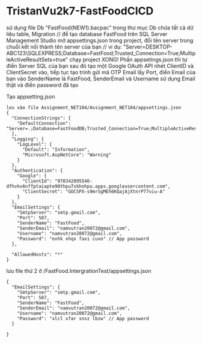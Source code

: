 # TristanVu2k7-FastFoodCICD
sử dụng file Db "FastFood(NEW1).bacpac" trong thư mục Db chứa tất cả dữ liệu table, Migration
// để tạo database FastFood trên SQL Server Management Studio
mở appsettings.json trong project, đổi tên server trong chuỗi kết nối thành tên server của bạn
// ví dụ: "Server=DESKTOP-ABC123\SQLEXPRESS;Database=FastFood;Trusted_Connection=True;MultipleActiveResultSets=true"
chạy project
XONG!
Phần appsetings.json thì tự điền Server SQL của bạn sau đó tạo một Google OAuth API nhét ClientID và ClientSecret vào,
tiếp tục tạo trình gửi mã OTP Email lấy Port, điền Email của bạn vào SenderName là FastFood, SenderEmail và Username sử dụng Email thật và điền password đã tạo

Tạo appsetting.json 
```
lưu vào file Assignment_NET104/Assignment_NET104/appsettings.json
{
  "ConnectionStrings": {
    "DefaultConnection": "Server=.;Database=FastFoodDB;Trusted_Connection=True;MultipleActiveResultSets=true;TrustServerCertificate=True;"
  },
  "Logging": {
    "LogLevel": {
      "Default": "Information",
      "Microsoft.AspNetCore": "Warning"
    }
  },
  "Authentication": {
    "Google": {
      "ClientId": "978342895546-dfhvkv6nffptaiapte90thpu7skhohpu.apps.googleusercontent.com",
      "ClientSecret": "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"
    }
  },
  "EmailSettings": {
    "SmtpServer": "smtp.gmail.com",
    "Port": 587,
    "SenderName": "FastFood",
    "SenderEmail": "namvutran20072@gmail.com",
    "Username": "namvutran20072@gmail.com",
    "Password": "evhk xhqx faxi cuxo" // App password
  },

  "AllowedHosts": "*"
}
```
lưu file thứ 2 ở /FastFood.IntergrationTest/appsettings.json
```
{
  "EmailSettings": {
    "SmtpServer": "smtp.gmail.com",
    "Port": 587,
    "SenderName": "FastFood",
    "SenderEmail": "namvutran20072@gmail.com",
    "Username": "namvutran20072@gmail.com",
    "Password": "xlcl xfar snsz lbzw" // App password
  }

}
```
